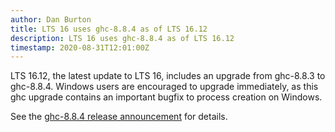 ```yaml
---
author: Dan Burton
title: LTS 16 uses ghc-8.8.4 as of LTS 16.12
description: LTS 16 uses ghc-8.8.4 as of LTS 16.12
timestamp: 2020-08-31T12:01:00Z
---
```


LTS 16.12, the latest update to LTS 16,
includes an upgrade from ghc-8.8.3 to ghc-8.8.4.
Windows users are encouraged to upgrade immediately,
as this ghc upgrade contains an important bugfix to process creation on Windows.

See the
[ghc-8.8.4 release announcement](https://www.haskell.org/ghc/blog/20200715-ghc-8.8.4-released.html)
for details.
